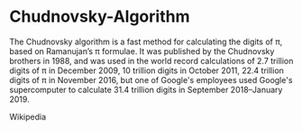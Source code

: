 <h1>Chudnovsky-Algorithm</h1>
<p>The Chudnovsky algorithm is a fast method for calculating the digits of π, based on Ramanujan’s π formulae. It was published by the Chudnovsky brothers in 1988, and was used in the world record calculations of 2.7 trillion digits of π in December 2009, 10 trillion digits in October 2011, 22.4 trillion digits of π in November 2016, but one of Google's employees used Google's supercomputer to calculate 31.4 trillion digits in September 2018–January 2019.</p>
<a ref="https://en.wikipedia.org/wiki/Chudnovsky_algorithm#cite_note-baruah-2">Wikipedia</a>